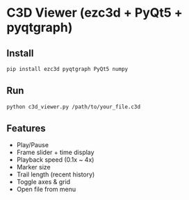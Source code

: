 # C3D Viewer (ezc3d + PyQt5 + pyqtgraph)

## Install
```bash
pip install ezc3d pyqtgraph PyQt5 numpy
```

## Run
```bash
python c3d_viewer.py /path/to/your_file.c3d
```

## Features
- Play/Pause
- Frame slider + time display
- Playback speed (0.1x ~ 4x)
- Marker size
- Trail length (recent history)
- Toggle axes & grid
- Open file from menu
